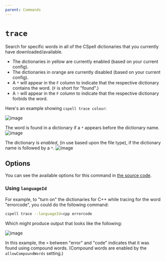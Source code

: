 ```yaml
---
parent: Commands
---
```


# `trace`

Search for specific words in all of the CSpell dictionaries that you currently have downloaded/available.

- The dictionaries in yellow are currently enabled (based on your current config).
- The dictionaries in orange are currently disabled (based on your current config).
- A `*` will appear in the `F` column to indicate that the respective dictionary contains the word. (`F` is short for "found".)
- A `!` will appear in the `F` column to indicate that the respective dictionary forbids the word.

Here's an example showing `cspell trace colour`: <!-- cspell:ignore colour -->

![image](https://user-images.githubusercontent.com/3740137/130417575-71da1608-db90-4db3-9679-25ed32227df5.png)

The word is found in a dictionary if a `*` appears before the dictionary name. ![image](https://user-images.githubusercontent.com/3740137/130417834-5f8ae058-6723-4801-b950-d8864809206d.png)

The dictionary is _enabled_, (in use based upon the file type), if the dictionary name is followed by a `*`. ![image](https://user-images.githubusercontent.com/3740137/130418257-583ba581-2ff9-459a-a888-6016a93666ab.png)

## Options

<!-- Do not copy paste options here, as it can and will become out of date. Instead, use a script in CI to automatically generate Markdown content from the source code directly. -->

You can see the available options for this command in [the source code](https://github.com/streetsidesoftware/cspell/blob/main/packages/cspell/src/commandTrace.ts).

### Using `languageId`

For example, to "turn on" the dictionaries for C++ while tracing for the word "errorcode", you could do the following command: <!-- cspell:ignore errorcode -->

```sh
cspell trace --languageId=cpp errorcode
```

Which might produce output that looks like the following:

![image](https://user-images.githubusercontent.com/3740137/130419629-0d8b6781-f775-4b9f-beac-4d9b98505893.png)

In this example, the `+` between "error" and "code" indicates that it was found using compound words. (Compound words are enabled by the `allowCompoundWords` setting.)
